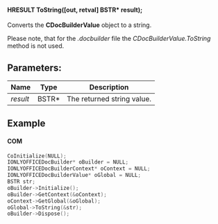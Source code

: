 #### HRESULT ToString(\[out, retval] BSTR\* result);

Converts the **CDocBuilderValue** object to a string.

Please note, that for the *.docbuilder* file the *CDocBuilderValue.ToString* method is not used.

## Parameters:

| Name     | Type   | Description                |
| -------- | ------ | -------------------------- |
| *result* | BSTR\* | The returned string value. |

## Example

#### COM

```c++
CoInitialize(NULL);
IONLYOFFICEDocBuilder* oBuilder = NULL;
IONLYOFFICEDocBuilderContext* oContext = NULL;
IONLYOFFICEDocBuilderValue* oGlobal = NULL;
BSTR str;
oBuilder->Initialize();
oBuilder->GetContext(&oContext);
oContext->GetGlobal(&oGlobal);
oGlobal->ToString(&str);
oBuilder->Dispose();
```
